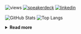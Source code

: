 ![views](https://komarev.com/ghpvc/?username=chck&color=blueviolet)
[![speakerdeck](https://img.shields.io/badge/Speaker_Deck-chck-8a2be2?style=flat-square&logo=speaker-deck)](https://speakerdeck.com/chck)
[![linkedin](https://img.shields.io/badge/LinkedIn-chck-8a2be2?style=flat-square&logo=linkedin)](https://www.linkedin.com/in/chck/)

<p align="left"> 
  <img alt="GitHub Stats" align="center" height="150" src="https://github-readme-stats-nine-umber-51.vercel.app/api?username=chck&count_private=true&show_icons=true&hide_title=true&theme=buefy" />
  <img alt="Top Langs" align="center" height="150" src="https://github-readme-stats-nine-umber-51.vercel.app/api/top-langs/?username=chck&layout=compact&count_private=true&show_icons=true&hide_title=true&theme=buefy" />
</p>

<details>
  <summary><b>Read more</b></summary>
  <br>

  <!--START_SECTION:waka-->
**🐱 My GitHub Data** 

> 📦 78.0 kB Used in GitHub's Storage 
 > 
> 🏆 149 Contributions in the Year 2024
 > 
> 💼 Opted to Hire
 > 
> 📜 134 Public Repositories 
 > 
> 🔑 20 Private Repositories 
 > 
**I'm a Night 🦉** 

```text
🌞 Morning                802 commits         ███░░░░░░░░░░░░░░░░░░░░░░   13.13 % 
🌆 Daytime                1968 commits        ████████░░░░░░░░░░░░░░░░░   32.21 % 
🌃 Evening                1749 commits        ███████░░░░░░░░░░░░░░░░░░   28.63 % 
🌙 Night                  1590 commits        ███████░░░░░░░░░░░░░░░░░░   26.03 % 
```
📅 **I'm Most Productive on Thursday** 

```text
Monday                   1227 commits        █████░░░░░░░░░░░░░░░░░░░░   20.09 % 
Tuesday                  952 commits         ████░░░░░░░░░░░░░░░░░░░░░   15.58 % 
Wednesday                1017 commits        ████░░░░░░░░░░░░░░░░░░░░░   16.65 % 
Thursday                 1412 commits        ██████░░░░░░░░░░░░░░░░░░░   23.11 % 
Friday                   626 commits         ███░░░░░░░░░░░░░░░░░░░░░░   10.25 % 
Saturday                 338 commits         █░░░░░░░░░░░░░░░░░░░░░░░░   05.53 % 
Sunday                   537 commits         ██░░░░░░░░░░░░░░░░░░░░░░░   08.79 % 
```


📊 **This Week I Spent My Time On** 

```text
💬 Programming Languages: 
Other                    37 hrs 52 mins      ████████████████████████░   94.49 % 
TypeScript               1 hr 2 mins         █░░░░░░░░░░░░░░░░░░░░░░░░   02.60 % 
INI                      19 mins             ░░░░░░░░░░░░░░░░░░░░░░░░░   00.81 % 
Markdown                 12 mins             ░░░░░░░░░░░░░░░░░░░░░░░░░   00.52 % 
Docker                   7 mins              ░░░░░░░░░░░░░░░░░░░░░░░░░   00.32 % 

🔥 Editors: 
Chrome                   37 hrs 52 mins      ████████████████████████░   94.49 % 
WebStorm                 1 hr 9 mins         █░░░░░░░░░░░░░░░░░░░░░░░░   02.88 % 
PyCharm                  25 mins             ░░░░░░░░░░░░░░░░░░░░░░░░░   01.06 % 
Neovim                   22 mins             ░░░░░░░░░░░░░░░░░░░░░░░░░   00.95 % 
Obsidian                 9 mins              ░░░░░░░░░░░░░░░░░░░░░░░░░   00.39 % 
```

**I Mostly Code in Python** 

```text
Python                   43 repos            █████████░░░░░░░░░░░░░░░░   34.13 % 
Jupyter Notebook         18 repos            ████░░░░░░░░░░░░░░░░░░░░░   14.29 % 
Rust                     7 repos             █░░░░░░░░░░░░░░░░░░░░░░░░   05.56 % 
TypeScript               4 repos             █░░░░░░░░░░░░░░░░░░░░░░░░   03.17 % 
Astro                    1 repo              ░░░░░░░░░░░░░░░░░░░░░░░░░   00.79 % 
```



**Timeline**

![Lines of Code chart](https://raw.githubusercontent.com/chck/chck/main/assets/bar_graph.png)


 Last Updated on 2024-03-24 01:27 UTC
<!--END_SECTION:waka-->
</details>

